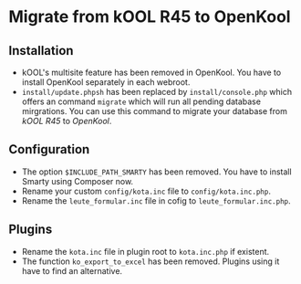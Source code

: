 # Migrate from kOOL R45 to OpenKool

## Installation
- kOOL's multisite feature has been removed in OpenKool. You have to install OpenKool separately in each webroot.
- `install/update.phpsh` has been replaced by `install/console.php` which offers an command `migrate` which will run all pending database mirgrations. You can use this command to migrate your database from _kOOL R45_ to _OpenKool_.

## Configuration
- The option `$INCLUDE_PATH_SMARTY` has been removed. You have to install Smarty using Composer now.
- Rename your custom `config/kota.inc` file to `config/kota.inc.php`.
- Rename the `leute_formular.inc` file in cofig to `leute_formular.inc.php`.

## Plugins
- Rename the `kota.inc` file in plugin root to `kota.inc.php` if existent.
- The function `ko_export_to_excel` has been removed. Plugins using it have to find an alternative.
